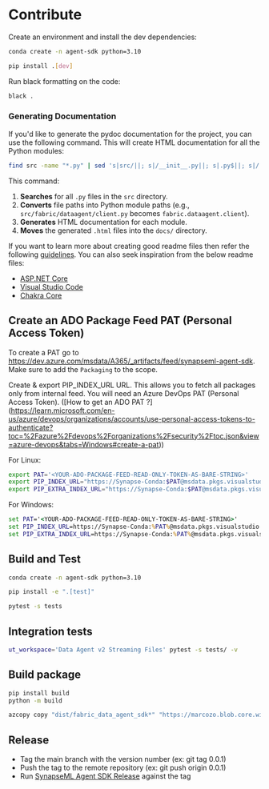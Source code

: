 # Contribute

Create an environment and install the dev dependencies:
```bash
conda create -n agent-sdk python=3.10

pip install .[dev]
```

Run black formatting on the code:
```bash
black .
```

### Generating Documentation

If you'd like to generate the pydoc documentation for the project, you can use the following command. This will create HTML documentation for all the Python modules:

```bash
find src -name "*.py" | sed 's|src/||; s|/__init__.py||; s|.py$||; s|/|.|g' | xargs -I {} python -m pydoc -w {} && mv *.html docs/
```

This command:

1. **Searches** for all `.py` files in the `src` directory.
2. **Converts** file paths into Python module paths (e.g., `src/fabric/dataagent/client.py` becomes `fabric.dataagent.client`).
3. **Generates** HTML documentation for each module.
4. **Moves** the generated `.html` files into the `docs/` directory.


If you want to learn more about creating good readme files then refer the following [guidelines](https://docs.microsoft.com/en-us/azure/devops/repos/git/create-a-readme?view=azure-devops). You can also seek inspiration from the below readme files:

- [ASP.NET Core](https://github.com/aspnet/Home)
- [Visual Studio Code](https://github.com/Microsoft/vscode)
- [Chakra Core](https://github.com/Microsoft/ChakraCore)


## Create an ADO Package Feed PAT (Personal Access Token)

To create a PAT go to https://dev.azure.com/msdata/A365/_artifacts/feed/synapseml-agent-sdk. Make sure to add the `Packaging` to the scope. 

Create & export PIP_INDEX_URL URL. This allows you to fetch all packages only from internal feed. You will need an Azure DevOps PAT (Personal Access Token). 
([How to get an ADO PAT ?]
(https://learn.microsoft.com/en-us/azure/devops/organizations/accounts/use-personal-access-tokens-to-authenticate?toc=%2Fazure%2Fdevops%2Forganizations%2Fsecurity%2Ftoc.json&view=azure-devops&tabs=Windows#create-a-pat))

For Linux:

```bash
export PAT='<YOUR-ADO-PACKAGE-FEED-READ-ONLY-TOKEN-AS-BARE-STRING>'
export PIP_INDEX_URL="https://Synapse-Conda:$PAT@msdata.pkgs.visualstudio.com/A365/_packaging/synapseml-agent/pypi/simple/"
export PIP_EXTRA_INDEX_URL="https://Synapse-Conda:$PAT@msdata.pkgs.visualstudio.com/A365/_packaging/SynapseML-Enya/pypi/simple/"
```

For Windows:

```cmd
set PAT='<YOUR-ADO-PACKAGE-FEED-READ-ONLY-TOKEN-AS-BARE-STRING>'
set PIP_INDEX_URL=https://Synapse-Conda:%PAT%@msdata.pkgs.visualstudio.com/A365/_packaging/synapseml-agent/pypi/simple/
set PIP_EXTRA_INDEX_URL=https://Synapse-Conda:%PAT%@msdata.pkgs.visualstudio.com/A365/_packaging/SynapseML-Enya/pypi/simple/
```

## Build and Test

```bash
conda create -n agent-sdk python=3.10

pip install -e ".[test]"

pytest -s tests
```

## Integration tests

```bash
ut_workspace='Data Agent v2 Streaming Files' pytest -s tests/ -v
```

## Build package

```bash
pip install build
python -m build

azcopy copy "dist/fabric_data_agent_sdk*" "https://marcozo.blob.core.windows.net/public"
```

## Release
- Tag the main branch with the version number (ex: git tag 0.0.1)
- Push the tag to the remote repository (ex: git push origin 0.0.1)
- Run [SynapseML Agent SDK Release](https://msdata.visualstudio.com/A365/_build?definitionId=45583) against the tag